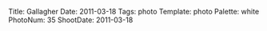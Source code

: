Title: Gallagher
Date: 2011-03-18
Tags: photo
Template: photo
Palette: white
PhotoNum: 35
ShootDate: 2011-03-18
